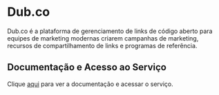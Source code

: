 # Dub.co

Dub.co é a plataforma de gerenciamento de links de código aberto para equipes de marketing modernas criarem campanhas de marketing, recursos de compartilhamento de links e programas de referência.

## Documentação e Acesso ao Serviço

Clique [aqui](https://dub.co) para ver a documentação e acessar o serviço.